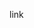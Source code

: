 <!--
Configurable pocket language model of 1-500MB running on droids &amp; old laptops.
-->



link
